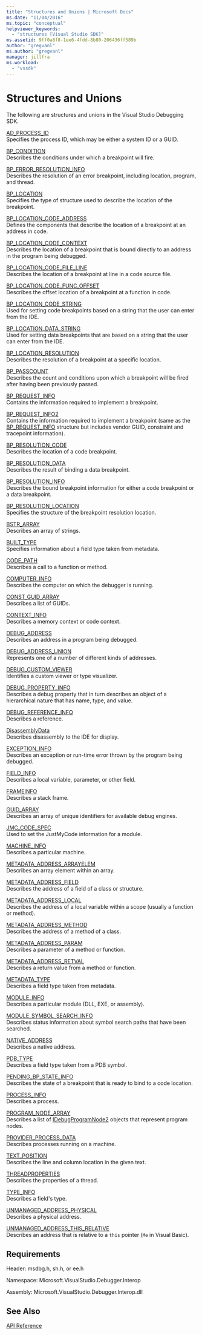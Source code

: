 ```yaml
---
title: "Structures and Unions | Microsoft Docs"
ms.date: "11/04/2016"
ms.topic: "conceptual"
helpviewer_keywords: 
  - "structures [Visual Studio SDK]"
ms.assetid: 9ff0a8f8-1ee6-4fdd-8b80-206436ff589b
author: "gregvanl"
ms.author: "gregvanl"
manager: jillfra
ms.workload: 
  - "vssdk"
---
```

# Structures and Unions
The following are structures and unions in the Visual Studio Debugging SDK.  
  
 [AD_PROCESS_ID](../../../extensibility/debugger/reference/ad-process-id.md)  
 Specifies the process ID, which may be either a system ID or a GUID.  
  
 [BP_CONDITION](../../../extensibility/debugger/reference/bp-condition.md)  
 Describes the conditions under which a breakpoint will fire.  
  
 [BP_ERROR_RESOLUTION_INFO](../../../extensibility/debugger/reference/bp-error-resolution-info.md)  
 Describes the resolution of an error breakpoint, including location, program, and thread.  
  
 [BP_LOCATION](../../../extensibility/debugger/reference/bp-location.md)  
 Specifies the type of structure used to describe the location of the breakpoint.  
  
 [BP_LOCATION_CODE_ADDRESS](../../../extensibility/debugger/reference/bp-location-code-address.md)  
 Defines the components that describe the location of a breakpoint at an address in code.  
  
 [BP_LOCATION_CODE_CONTEXT](../../../extensibility/debugger/reference/bp-location-code-context.md)  
 Describes the location of a breakpoint that is bound directly to an address in the program being debugged.  
  
 [BP_LOCATION_CODE_FILE_LINE](../../../extensibility/debugger/reference/bp-location-code-file-line.md)  
 Describes the location of a breakpoint at line in a code source file.  
  
 [BP_LOCATION_CODE_FUNC_OFFSET](../../../extensibility/debugger/reference/bp-location-code-func-offset.md)  
 Describes the offset location of a breakpoint at a function in code.  
  
 [BP_LOCATION_CODE_STRING](../../../extensibility/debugger/reference/bp-location-code-string.md)  
 Used for setting code breakpoints based on a string that the user can enter from the IDE.  
  
 [BP_LOCATION_DATA_STRING](../../../extensibility/debugger/reference/bp-location-data-string.md)  
 Used for setting data breakpoints that are based on a string that the user can enter from the IDE.  
  
 [BP_LOCATION_RESOLUTION](../../../extensibility/debugger/reference/bp-location-resolution.md)  
 Describes the resolution of a breakpoint at a specific location.  
  
 [BP_PASSCOUNT](../../../extensibility/debugger/reference/bp-passcount.md)  
 Describes the count and conditions upon which a breakpoint will be fired after having been previously passed.  
  
 [BP_REQUEST_INFO](../../../extensibility/debugger/reference/bp-request-info.md)  
 Contains the information required to implement a breakpoint.  
  
 [BP_REQUEST_INFO2](../../../extensibility/debugger/reference/bp-request-info2.md)  
 Contains the information required to implement a breakpoint (same as the [BP_REQUEST_INFO](../../../extensibility/debugger/reference/bp-request-info.md) structure but includes vendor GUID, constraint and tracepoint information).  
  
 [BP_RESOLUTION_CODE](../../../extensibility/debugger/reference/bp-resolution-code.md)  
 Describes the location of a code breakpoint.  
  
 [BP_RESOLUTION_DATA](../../../extensibility/debugger/reference/bp-resolution-data.md)  
 Describes the result of binding a data breakpoint.  
  
 [BP_RESOLUTION_INFO](../../../extensibility/debugger/reference/bp-resolution-info.md)  
 Describes the bound breakpoint information for either a code breakpoint or a data breakpoint.  
  
 [BP_RESOLUTION_LOCATION](../../../extensibility/debugger/reference/bp-resolution-location.md)  
 Specifies the structure of the breakpoint resolution location.  
  
 [BSTR_ARRAY](../../../extensibility/debugger/reference/bstr-array.md)  
 Describes an array of strings.  
  
 [BUILT_TYPE](../../../extensibility/debugger/reference/built-type.md)  
 Specifies information about a field type taken from metadata.  
  
 [CODE_PATH](../../../extensibility/debugger/reference/code-path.md)  
 Describes a call to a function or method.  
  
 [COMPUTER_INFO](../../../extensibility/debugger/reference/computer-info.md)  
 Describes the computer on which the debugger is running.  
  
 [CONST_GUID_ARRAY](../../../extensibility/debugger/reference/const-guid-array.md)  
 Describes a list of GUIDs.  
  
 [CONTEXT_INFO](../../../extensibility/debugger/reference/context-info.md)  
 Describes a memory context or code context.  
  
 [DEBUG_ADDRESS](../../../extensibility/debugger/reference/debug-address.md)  
 Describes an address in a program being debugged.  
  
 [DEBUG_ADDRESS_UNION](../../../extensibility/debugger/reference/debug-address-union.md)  
 Represents one of a number of different kinds of addresses.  
  
 [DEBUG_CUSTOM_VIEWER](../../../extensibility/debugger/reference/debug-custom-viewer.md)  
 Identifies a custom viewer or type visualizer.  
  
 [DEBUG_PROPERTY_INFO](../../../extensibility/debugger/reference/debug-property-info.md)  
 Describes a debug property that in turn describes an object of a hierarchical nature that has name, type, and value.  
  
 [DEBUG_REFERENCE_INFO](../../../extensibility/debugger/reference/debug-reference-info.md)  
 Describes a reference.  
  
 [DisassemblyData](../../../extensibility/debugger/reference/disassemblydata.md)  
 Describes disassembly to the IDE for display.  
  
 [EXCEPTION_INFO](../../../extensibility/debugger/reference/exception-info.md)  
 Describes an exception or run-time error thrown by the program being debugged.  
  
 [FIELD_INFO](../../../extensibility/debugger/reference/field-info.md)  
 Describes a local variable, parameter, or other field.  
  
 [FRAMEINFO](../../../extensibility/debugger/reference/frameinfo.md)  
 Describes a stack frame.  
  
 [GUID_ARRAY](../../../extensibility/debugger/reference/guid-array.md)  
 Describes an array of unique identifiers for available debug engines.  
  
 [JMC_CODE_SPEC](../../../extensibility/debugger/reference/jmc-code-spec.md)  
 Used to set the JustMyCode information for a module.  
  
 [MACHINE_INFO](../../../extensibility/debugger/reference/machine-info.md)  
 Describes a particular machine.  
  
 [METADATA_ADDRESS_ARRAYELEM](../../../extensibility/debugger/reference/metadata-address-arrayelem.md)  
 Describes an array element within an array.  
  
 [METADATA_ADDRESS_FIELD](../../../extensibility/debugger/reference/metadata-address-field.md)  
 Describes the address of a field of a class or structure.  
  
 [METADATA_ADDRESS_LOCAL](../../../extensibility/debugger/reference/metadata-address-local.md)  
 Describes the address of a local variable within a scope (usually a function or method).  
  
 [METADATA_ADDRESS_METHOD](../../../extensibility/debugger/reference/metadata-address-method.md)  
 Describes the address of a method of a class.  
  
 [METADATA_ADDRESS_PARAM](../../../extensibility/debugger/reference/metadata-address-param.md)  
 Describes a parameter of a method or function.  
  
 [METADATA_ADDRESS_RETVAL](../../../extensibility/debugger/reference/metadata-address-retval.md)  
 Describes a return value from a method or function.  
  
 [METADATA_TYPE](../../../extensibility/debugger/reference/metadata-type.md)  
 Describes a field type taken from metadata.  
  
 [MODULE_INFO](../../../extensibility/debugger/reference/module-info.md)  
 Describes a particular module (DLL, EXE, or assembly).  
  
 [MODULE_SYMBOL_SEARCH_INFO](../../../extensibility/debugger/reference/module-symbol-search-info.md)  
 Describes status information about symbol search paths that have been searched.  
  
 [NATIVE_ADDRESS](../../../extensibility/debugger/reference/native-address.md)  
 Describes a native address.  
  
 [PDB_TYPE](../../../extensibility/debugger/reference/pdb-type.md)  
 Describes a field type taken from a PDB symbol.  
  
 [PENDING_BP_STATE_INFO](../../../extensibility/debugger/reference/pending-bp-state-info.md)  
 Describes the state of a breakpoint that is ready to bind to a code location.  
  
 [PROCESS_INFO](../../../extensibility/debugger/reference/process-info.md)  
 Describes a process.  
  
 [PROGRAM_NODE_ARRAY](../../../extensibility/debugger/reference/program-node-array.md)  
 Describes a list of [IDebugProgramNode2](../../../extensibility/debugger/reference/idebugprogramnode2.md) objects that represent program nodes.  
  
 [PROVIDER_PROCESS_DATA](../../../extensibility/debugger/reference/provider-process-data.md)  
 Describes processes running on a machine.  
  
 [TEXT_POSITION](../../../extensibility/debugger/reference/text-position.md)  
 Describes the line and column location in the given text.  
  
 [THREADPROPERTIES](../../../extensibility/debugger/reference/threadproperties.md)  
 Describes the properties of a thread.  
  
 [TYPE_INFO](../../../extensibility/debugger/reference/type-info.md)  
 Describes a field's type.  
  
 [UNMANAGED_ADDRESS_PHYSICAL](../../../extensibility/debugger/reference/unmanaged-address-physical.md)  
 Describes a physical address.  
  
 [UNMANAGED_ADDRESS_THIS_RELATIVE](../../../extensibility/debugger/reference/unmanaged-address-this-relative.md)  
 Describes an address that is relative to a `this` pointer (`Me` in Visual Basic).  
  
## Requirements  
 Header: msdbg.h, sh.h, or ee.h  
  
 Namespace: Microsoft.VisualStudio.Debugger.Interop  
  
 Assembly: Microsoft.VisualStudio.Debugger.Interop.dll  
  
## See Also  
 [API Reference](../../../extensibility/debugger/reference/api-reference-visual-studio-debugging.md)